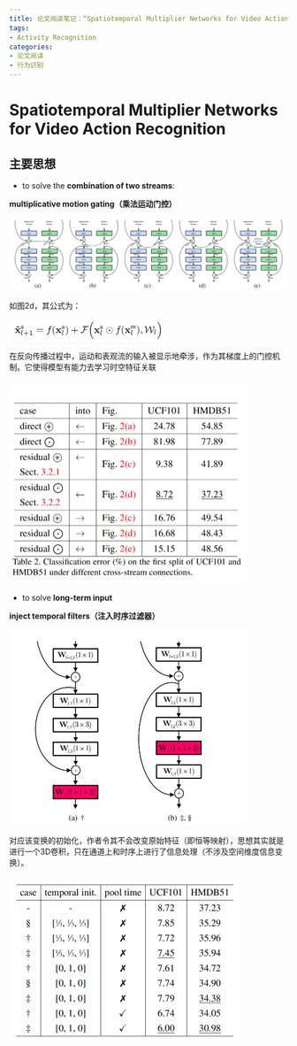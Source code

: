 ```yaml
---
title: 论文阅读笔记：“Spatiotemporal Multiplier Networks for Video Action Recognition”
tags: 
- Activity Recognition
categories:
- 论文阅读
- 行为识别
---
```


# Spatiotemporal Multiplier Networks for Video Action Recognition

## 主要思想

- to solve the **combination of two streams**:

**multiplicative motion gating（乘法运动门控）**

<img src="https://raw.githubusercontent.com/coelien/image-hosting/master/img/202211250915089.png" alt="image-20221125091530994" style="zoom:50%;" />

如图2d，其公式为：

<img src="https://raw.githubusercontent.com/coelien/image-hosting/master/img/202211250916714.png" alt="image-20221125091658691" style="zoom:50%;" />

在反向传播过程中，运动和表观流的输入被显示地牵涉，作为其梯度上的门控机制。它使得模型有能力去学习时空特征关联

<img src="https://raw.githubusercontent.com/coelien/image-hosting/master/img/202211250930645.png" alt="image-20221125093006604" style="zoom:50%;" />

-  to solve **long-term input**

**inject temporal filters（注入时序过滤器）**

<img src="https://raw.githubusercontent.com/coelien/image-hosting/master/img/202211250921553.png" alt="image-20221125092129508" style="zoom:50%;" />

对应该变换的初始化，作者令其不会改变原始特征（即恒等映射），思想其实就是进行一个3D卷积，只在通道上和时序上进行了信息处理（不涉及空间维度信息变换）。

<img src="https://raw.githubusercontent.com/coelien/image-hosting/master/img/202211250931439.png" alt="image-20221125093141403" style="zoom:50%;" />